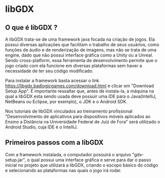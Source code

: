 # libGDX


## O que é libGDX ?


  A libGDX trata-se de uma framework java focada na criação de jogos. Ela possui diversas aplicações que facilitam o trabalho de seus usuários, como funções de áudio e de renderização de imagens, mas não se trata de uma engine, dado que não possui interface gráfica como a Unity ou a Unreal. Sendo cross-platform, essa ferramenta de desenvolvimento permite que o jogo criado com ela funcione em diversas plataformas sem haver a necessidade de ter seu código modificado.

  Para instalar a framework basta acessar o link https://libgdx.badlogicgames.com/download.html e clicar em "Download Setup App". É importante ressaltar que, antes de instala-la, a máquina na qual a libGDX esta sendo usada deve possuir uma IDE para o Java(IntelliJ, NetBeans ou Eclipse, por exemplo), o JDK e o Android SDK.

  Nos tutoriais de libGDX vinculados ao treinamento profissional "Desenvolvimento de aplicativos para dispositivos móveis aplicados ao Ensino a Distância na Universidade Federal de Juiz de Fora" será utilizado o Android Studio, cuja IDE é o IntelliJ.


## Primeiros passos com a libGDX

  Com a framework instalada, o computador possuirá o arquivo "gdx-setup.jar", o qual possui uma interface gráfica e serve para dar o passo inicial no projeto que utilizará a libGDX, criando o escopo básico do código e selecionando as plataformas nas quais o jogo irá rodar.
